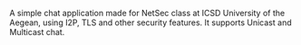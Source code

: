 A simple chat application made for NetSec class at ICSD University of the Aegean, using I2P, TLS and other security features.
It supports Unicast and Multicast chat. 
